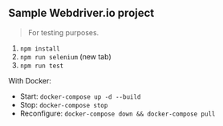 ## Sample Webdriver.io project
> For testing purposes.

1. `npm install`
2. `npm run selenium` (new tab)
3. `npm run test`

With Docker:

* Start: `docker-compose up -d --build`
* Stop: `docker-compose stop`
* Reconfigure: `docker-compose down && docker-compose pull`